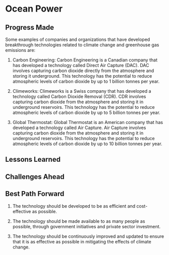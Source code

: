 # Ocean Power

## Progress Made



Some examples of companies and organizations that have developed breakthrough technologies related to climate change and greenhouse gas emissions are:

1. Carbon Engineering: Carbon Engineering is a Canadian company that has developed a technology called Direct Air Capture (DAC). DAC involves capturing carbon dioxide directly from the atmosphere and storing it underground. This technology has the potential to reduce atmospheric levels of carbon dioxide by up to 1 billion tonnes per year.

2. Climeworks: Climeworks is a Swiss company that has developed a technology called Carbon Dioxide Removal (CDR). CDR involves capturing carbon dioxide from the atmosphere and storing it in underground reservoirs. This technology has the potential to reduce atmospheric levels of carbon dioxide by up to 5 billion tonnes per year.

3. Global Thermostat: Global Thermostat is an American company that has developed a technology called Air Capture. Air Capture involves capturing carbon dioxide from the atmosphere and storing it in underground reservoirs. This technology has the potential to reduce atmospheric levels of carbon dioxide by up to 10 billion tonnes per year.

## Lessons Learned



## Challenges Ahead



## Best Path Forward



1. The technology should be developed to be as efficient and cost-effective as possible.

2. The technology should be made available to as many people as possible, through government initiatives and private sector investment.

3. The technology should be continuously improved and updated to ensure that it is as effective as possible in mitigating the effects of climate change.
